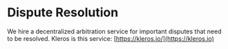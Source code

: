 # Dispute Resolution

We hire a decentralized arbitration service for important disputes that need to be resolved. Kleros is this service: [https://kleros.io/](https://kleros.io)
